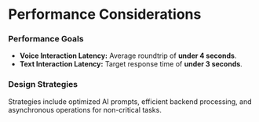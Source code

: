 # Performance Considerations

### Performance Goals

  * **Voice Interaction Latency:** Average roundtrip of **under 4 seconds**.
  * **Text Interaction Latency:** Target response time of **under 3 seconds**.

### Design Strategies

Strategies include optimized AI prompts, efficient backend processing, and asynchronous operations for non-critical tasks.
